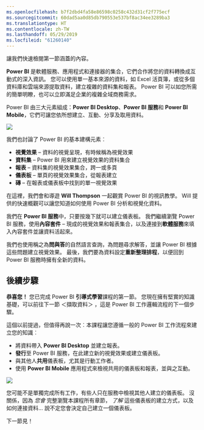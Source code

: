 ```yaml
---
ms.openlocfilehash: b7f2dbd4fa58e86598c0258c432d31cf2f775ecf
ms.sourcegitcommit: 60dad5aa0d85db790553e537bf8ac34ee3289ba3
ms.translationtype: HT
ms.contentlocale: zh-TW
ms.lasthandoff: 05/29/2019
ms.locfileid: "61260140"
---
```

讓我們快速檢閱第一節涵蓋的內容。

**Power BI** 是軟體服務、應用程式和連接器的集合，它們合作將您的資料轉換成互動式的深入資訊。 您可以使用單一基本來源的資料，如 Excel 活頁簿，或從多個資料庫和雲端來源提取資料，建立複雜的資料集和報表。 Power BI 可以如您所需的簡單明瞭，也可以立即滿足企業的複雜全域商務需求。

Power BI 由三大元素組成：**Power BI Desktop**、**Power BI 服務**和 **Power BI Mobile**，它們可讓您依所想建立、互動、分享及取用資料。

![](media/0-4-summary-of-intro-to-power-bi/c0a4_1.png)

我們也討論了 Power BI 的基本建構元素︰

* **視覺效果** – 資料的視覺呈現，有時候稱為視覺效果
* **資料集** – Power BI 用來建立視覺效果的資料集合
* **報表** – 資料集的視覺效果集合，跨一或多頁
* **儀表板** – 單頁的視覺效果集合，從報表建立
* **磚** – 在報表或儀表板中找到的單一視覺效果

在這裡，我們會和導遊 **Will Thompson** 一起觀賞 Power BI 的視訊教學。 Will 提供的快速概觀可以讓您知道如何使用 Power BI 分析和視覺化資料。

<!---
In **Power BI Desktop**, we connected to a basic Excel file, created visualizations, then published those visualizations to the service. Even if you use Power BI only with your Excel workbooks, you can gain amazing visual insights with those Excel workbooks, and both interact and share it in ways never before possible.
-->
我們在 **Power BI 服務**中，只要按幾下就可以建立儀表板。 我們繼續瀏覽 Power BI 服務，使用**內容套件** – 現成的視覺效果和報表集合，以及連接到**軟體服務**來填入內容套件並讓資料活起來。

我們也使用稱之為**問與答**的自然語言查詢，為問題尋求解答，並讓 Power BI 根據這些問題建立視覺效果。 最後，我們要為資料設定**重新整理排程**，以便回到 Power BI 服務時擁有全新的資料。

## <a name="next-steps"></a>後續步驟
**恭喜您！** 您已完成 Power BI **引導式學習**課程的第一節。 您現在擁有堅實的知識基礎，可以前往下一節 ＜擷取資料＞  ，這是 Power BI 工作邏輯流程的下一個步驟。

這個以前提過，但值得再說一次︰本課程讓您遵循一般的 Power BI 工作流程來建立您的知識︰

* 將資料帶入 **Power BI Desktop** 並建立報表。
* **發行**至 Power BI 服務，在此建立新的視覺效果或建立儀表板。
* 與其他人**共用**儀表板，尤其是行動工作者。
* 使用 **Power BI Mobile** 應用程式來檢視共用的儀表板和報表，並與之互動。

![](media/0-4-summary-of-intro-to-power-bi/c0a1_1.png)

您可能不是單獨完成所有工作，有些人只在服務中檢視其他人建立的儀表板。 沒關係，因為 *您會* 完整瀏覽本課程所有章節， *了解* 這些儀表板的建立方式，以及如何連接資料... 說不定您會決定自己建立一個儀表板。

下一節見！

